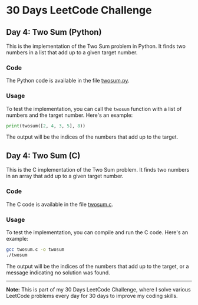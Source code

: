 
# 30 Days LeetCode Challenge

## Day 4: Two Sum (Python)

This is the implementation of the Two Sum problem in Python. It finds two numbers in a list that add up to a given target number.

### Code

The Python code is available in the file [twosum.py](twosum.py).

### Usage

To test the implementation, you can call the `twosum` function with a list of numbers and the target number. Here's an example:

```python
print(twosum([2, 4, 3, 5], 8))
```

The output will be the indices of the numbers that add up to the target.

## Day 4: Two Sum (C)

This is the C implementation of the Two Sum problem. It finds two numbers in an array that add up to a given target number.

### Code

The C code is available in the file [twosum.c](twosum.c).

### Usage

To test the implementation, you can compile and run the C code. Here's an example:

```bash
gcc twosum.c -o twosum
./twosum
```

The output will be the indices of the numbers that add up to the target, or a message indicating no solution was found.

---

**Note:** This is part of my 30 Days LeetCode Challenge, where I solve various LeetCode problems every day for 30 days to improve my coding skills.
```
